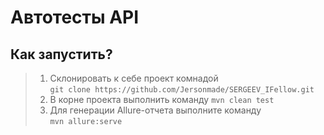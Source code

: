 # Автотесты API

## Как запустить?
>1. Склонировать к себе проект комнадой <br>
    `git clone https://github.com/Jersonmade/SERGEEV_IFellow.git`
>2. В корне проекта выполнить команду `mvn clean test`
>3. Для генерации Allure-отчета выполните команду <br>
    `mvn allure:serve`